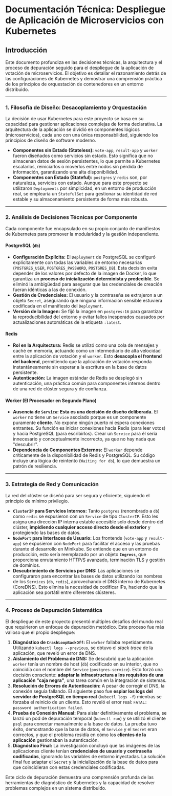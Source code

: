 # Documentación Técnica: Despliegue de Aplicación de Microservicios con Kubernetes

## Introducción

Este documento profundiza en las decisiones técnicas, la arquitectura y el proceso de depuración seguido para el despliegue de la aplicación de votación de microservicios. El objetivo es detallar el razonamiento detrás de las configuraciones de Kubernetes y demostrar una comprensión práctica de los principios de orquestación de contenedores en un entorno distribuido.

---

### 1. Filosofía de Diseño: Desacoplamiento y Orquestación

La decisión de usar Kubernetes para este proyecto se basa en su capacidad para gestionar aplicaciones complejas de forma declarativa. La arquitectura de la aplicación se dividió en componentes lógicos (microservicios), cada uno con una única responsabilidad, siguiendo los principios de diseño de software moderno.

* **Componentes sin Estado (Stateless):** `vote-app`, `result-app` y `worker` fueron diseñados como servicios sin estado. Esto significa que no almacenan datos de sesión persistentes, lo que permite a Kubernetes escalarlos, reiniciarlos o moverlos entre nodos sin pérdida de información, garantizando una alta disponibilidad.
* **Componentes con Estado (Stateful):** `postgres` y `redis` son, por naturaleza, servicios con estado. Aunque para este proyecto se utilizaron `Deployments` por simplicidad, en un entorno de producción real, se emplearía un `StatefulSet` para gestionar su identidad de red estable y su almacenamiento persistente de forma más robusta.

---

### 2. Análisis de Decisiones Técnicas por Componente

Cada componente fue encapsulado en su propio conjunto de manifiestos de Kubernetes para promover la modularidad y la gestión independiente.

#### **PostgreSQL (`db`)**
* **Configuración Explícita:** El `Deployment` de PostgreSQL se configuró explícitamente con todas las variables de entorno necesarias (`POSTGRES_USER`, `POSTGRES_PASSWORD`, `POSTGRES_DB`). Esta decisión evita depender de los valores por defecto de la imagen de Docker, lo que garantiza un **proceso de inicialización determinista y predecible**. Se eliminó la ambigüedad para asegurar que las credenciales de creación fueran idénticas a las de conexión.
* **Gestión de Credenciales:** El usuario y la contraseña se extrajeron a un objeto `Secret`, asegurando que ninguna información sensible estuviera codificada en el manifiesto del `Deployment`.
* **Versión de la Imagen:** Se fijó la imagen en `postgres:16` para garantizar la reproducibilidad del entorno y evitar fallos inesperados causados por actualizaciones automáticas de la etiqueta `:latest`.

#### **Redis**
* **Rol en la Arquitectura:** Redis se utilizó como una cola de mensajes y caché en memoria, actuando como un intermediario de alta velocidad entre la aplicación de votación y el `worker`. Esto **desacopla el frontend del backend**, permitiendo que la aplicación de votación responda instantáneamente sin esperar a la escritura en la base de datos persistente.
* **Autenticación:** La imagen estándar de Redis se desplegó sin autenticación, una práctica común para componentes internos dentro de una red de clúster segura y de confianza.

#### **Worker (El Procesador en Segundo Plano)**
* **Ausencia de `Service`:** **Esta es una decisión de diseño deliberada.** El `worker` no tiene un `Service` asociado porque es un componente puramente **cliente**. No expone ningún puerto ni espera conexiones entrantes. Su función es iniciar conexiones hacia Redis (para leer votos) y hacia PostgreSQL (para escribirlos). Crear un `Service` para él sería innecesario y conceptualmente incorrecto, ya que no hay nada que "descubrir".
* **Dependencia de Componentes Externos:** El `worker` depende críticamente de la disponibilidad de Redis y PostgreSQL. Su código incluye una lógica de reintento (`Waiting for db`), lo que demuestra un patrón de resiliencia.

---

### 3. Estrategia de Red y Comunicación

La red del clúster se diseñó para ser segura y eficiente, siguiendo el principio de mínimo privilegio.

* **`ClusterIP` para Servicios Internos:** Tanto `postgres` (renombrado a `db`) como `redis` se expusieron con un `Service` de tipo `ClusterIP`. Esto les asigna una dirección IP interna estable accesible solo desde dentro del clúster, **impidiendo cualquier acceso directo desde el exterior** y protegiendo las bases de datos.
* **`NodePort` para Interfaces de Usuario:** Los frontends (`vote-app` y `result-app`) se expusieron con `NodePort` para facilitar el acceso y las pruebas durante el desarrollo en Minikube. Se entiende que en un entorno de producción, esto sería reemplazado por un objeto **`Ingress`**, que proporciona enrutamiento HTTP/S avanzado, terminación TLS y gestión de dominios.
* **Descubrimiento de Servicios por DNS:** Las aplicaciones se configuraron para encontrar las bases de datos utilizando los nombres de los `Services` (`db`, `redis`), aprovechando el DNS interno de Kubernetes (CoreDNS). Esto elimina la necesidad de codificar IPs, haciendo que la aplicación sea portátil entre diferentes clústeres.

---

### 4. Proceso de Depuración Sistemática

El despliegue de este proyecto presentó múltiples desafíos del mundo real que requirieron un enfoque de depuración metódico. Este proceso fue más valioso que el propio despliegue:

1.  **Diagnóstico de `CrashLoopBackOff`:** El `worker` fallaba repetidamente. Utilizando `kubectl logs --previous`, se obtuvo el *stack trace* de la aplicación, que reveló un error de DNS.
2.  **Aislamiento del Problema de DNS:** Se descubrió que la aplicación `worker` tenía un nombre de host (`db`) codificado en su interior, que no coincidía con el nombre del `Service` (`postgres-service`). Esto forzó una decisión consciente: **adaptar la infraestructura a los requisitos de una aplicación "caja negra"**, una tarea común en la integración de sistemas.
3.  **Resolución de Errores de Autenticación:** A pesar de corregir el DNS, la conexión seguía fallando. El siguiente paso fue **espiar los logs del servidor de PostgreSQL en tiempo real** (`kubectl logs -f`) mientras se forzaba el reinicio de un cliente. Esto reveló el error real: `FATAL: password authentication failed`.
4.  **Prueba de Conexión Manual:** Para aislar definitivamente el problema, se lanzó un pod de depuración temporal (`kubectl run`) y se utilizó el cliente `psql` para conectar manualmente a la base de datos. La prueba tuvo éxito, demostrando que la base de datos, el `Service` y el `Secret` eran correctos, y que el problema residía en cómo los **clientes de la aplicación** gestionaban la autenticación.
5.  **Diagnóstico Final:** La investigación concluyó que las imágenes de las aplicaciones cliente tenían **credenciales de usuario y contraseña codificadas**, ignorando las variables de entorno inyectadas. La solución final fue adaptar el `Secret` y la inicialización de la base de datos para que coincidieran con estas credenciales codificadas.

Este ciclo de depuración demuestra una comprensión profunda de las herramientas de diagnóstico de Kubernetes y la capacidad de resolver problemas complejos en un sistema distribuido.